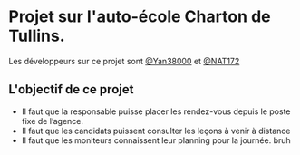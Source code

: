 # Projet sur l'auto-école Charton de Tullins. #
Les développeurs sur ce projet sont  [@Yan38000](https://github.com/yan38000) et [@NAT172](https://github.com/NAT172)
## L'objectif de ce projet ##
- Il faut que la responsable puisse placer les rendez-vous depuis le poste fixe de l’agence.
- Il faut que les candidats puissent consulter les leçons à venir à distance
- Il faut que les moniteurs connaissent leur planning pour la journée.
 bruh
 
